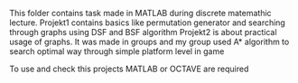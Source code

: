This folder contains task made in MATLAB during discrete matemathic lecture. 
Projekt1 contains basics like permutation generator and searching through graphs using DSF and BSF algorithm
Projekt2 is about practical usage of graphs. It was made in groups and my group used A* algorithm to search optimal way through simple platform level in game

To use and check this projects MATLAB or OCTAVE are required